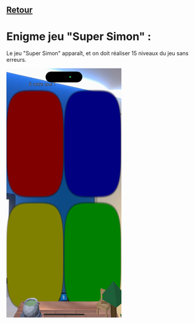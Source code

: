## [Retour](/ressources/Enigmes.md)

# Enigme jeu "Super Simon" :
  
  Le jeu "Super Simon" apparaît, et on doit réaliser 15 niveaux du jeu sans erreurs.

  <img src="/Images/IMG_1556.PNG" alt="Morse" width="300">
